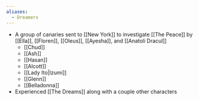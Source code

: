 ```yaml
---
aliases:
  - Dreamers
---
```

- A group of canaries sent to [[New York]] to investigate [[The Peace]] by [[Ella]], [[Floren]], [[Oleus]], [[Ayesha]], and [[Anatoli Dracul]]
	- [[Chud]]
	- [[Ash]]
	- [[Hasan]]
	- [[Alcott]]
	- [[Lady Ito|Izumi]]
	- [[Glenn]]
	- [[Belladonna]]
- Experienced [[The Dreams]] along with a couple other characters